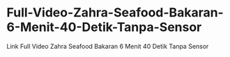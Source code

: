 # Full-Video-Zahra-Seafood-Bakaran-6-Menit-40-Detik-Tanpa-Sensor
Link Full Video Zahra Seafood Bakaran 6 Menit 40 Detik Tanpa Sensor
